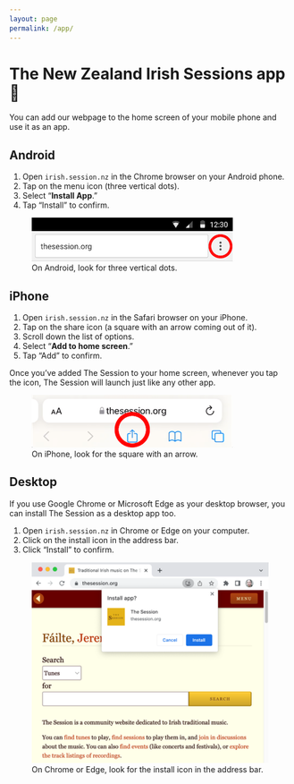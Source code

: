 ```yaml
---
layout: page
permalink: /app/
---
```


<h1>The New Zealand Irish Sessions app <span role="presentation">📲</span></h1>

<p>You can add our webpage to the home screen of your mobile phone and use it as an app.</p>

<h2>Android</h2>

<div class="group">
<div class="primary">
<ol>
<li>Open <code>irish.session.nz</code> in the Chrome browser on your Android phone.</li>
<li>Tap on the menu icon (three vertical dots).</li>
<li>Select “<strong>Install App</strong>.”</li>
<li>Tap “Install” to confirm.</li>
</ol>
</div><!-- /.primary -->
<div class="secondary">
<figure>
<img class="photo" src="/images/android-menu.png" alt="Tap on the menu icon in Chrome on Android.">
<figcaption class="discrete">On Android, look for three vertical dots.</figcaption>
</figure>
</div><!-- /.secondary -->
</div><!-- /.group -->

<h2>iPhone</h2>

<div class="group">
<div class="primary">
<ol>
<li>Open <code>irish.session.nz</code> in the Safari browser on your iPhone.</li>
<li>Tap on the share icon (a square with an arrow coming out of it).</li>
<li>Scroll down the list of options.</li>
<li>Select “<strong>Add to home screen</strong>.”</li>
<li>Tap “Add” to confirm.</li>
</ol>
<p>Once you’ve added The Session to your home screen, whenever you tap the icon, The Session will launch just like any other app.</p>
</div><!-- /.primary -->
<div class="secondary">
<figure>
<img class="photo" src="/images/iphone-menu.png" alt="Tap on the share icon in Safari on iPhone.">
<figcaption class="discrete">On iPhone, look for the square with an arrow.</figcaption>
</figure>
</div><!-- /.secondary -->
</div><!-- /.group -->

<h2>Desktop</h2>

<div class="group">
<div class="primary">


<p>If you use Google Chrome or Microsoft Edge as your desktop browser, you can install The Session as a desktop app too.</p>

<ol>
<li>Open <code>irish.session.nz</code> in Chrome or Edge on your computer.</li>
<li>Click on the install icon in the address bar.</li>
<li>Click “Install” to confirm.</li>
</ol>

<figure>
<img class="photo" src="/images/desktop-install.png" alt="Click on the install icon in Chrome or Edge.">
<figcaption class="discrete">On Chrome or Edge, look for the install icon in the address bar.</figcaption>
</figure>

</div><!-- /.secondary -->
</div><!-- /.group -->
